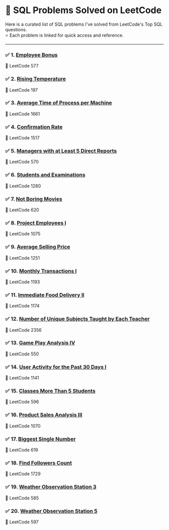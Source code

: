 # 📌 SQL Problems Solved on LeetCode

Here is a curated list of SQL problems I've solved from LeetCode's Top SQL questions.  
⭐ Each problem is linked for quick access and reference.

---

### ✅ 1. [Employee Bonus](https://leetcode.com/problems/employee-bonus)  
🔹 LeetCode 577

### ✅ 2. [Rising Temperature](https://leetcode.com/problems/rising-temperature)  
🔹 LeetCode 197

### ✅ 3. [Average Time of Process per Machine](https://leetcode.com/problems/average-time-of-process-per-machine)  
🔹 LeetCode 1661

### ✅ 4. [Confirmation Rate](https://leetcode.com/problems/confirmation-rate)  
🔹 LeetCode 1517

### ✅ 5. [Managers with at Least 5 Direct Reports](https://leetcode.com/problems/managers-with-at-least-5-direct-reports)  
🔹 LeetCode 570

### ✅ 6. [Students and Examinations](https://leetcode.com/problems/students-and-examinations)  
🔹 LeetCode 1280

### ✅ 7. [Not Boring Movies](https://leetcode.com/problems/not-boring-movies)  
🔹 LeetCode 620

### ✅ 8. [Project Employees I](https://leetcode.com/problems/project-employees-i)  
🔹 LeetCode 1075

### ✅ 9. [Average Selling Price](https://leetcode.com/problems/average-selling-price)  
🔹 LeetCode 1251

### ✅ 10. [Monthly Transactions I](https://leetcode.com/problems/monthly-transactions-i)  
🔹 LeetCode 1193

### ✅ 11. [Immediate Food Delivery II](https://leetcode.com/problems/immediate-food-delivery-ii)  
🔹 LeetCode 1174

### ✅ 12. [Number of Unique Subjects Taught by Each Teacher](https://leetcode.com/problems/number-of-unique-subjects-taught-by-each-teacher)  
🔹 LeetCode 2356

### ✅ 13. [Game Play Analysis IV](https://leetcode.com/problems/game-play-analysis-iv)  
🔹 LeetCode 550

### ✅ 14. [User Activity for the Past 30 Days I](https://leetcode.com/problems/user-activity-for-the-past-30-days-i/?envType=study-plan-v2&envId=top-sql-50)  
🔹 LeetCode 1141

### ✅ 15. [Classes More Than 5 Students](https://leetcode.com/problems/classes-more-than-5-students/?envType=study-plan-v2&envId=top-sql-50)  
🔹 LeetCode 596

### ✅ 16. [Product Sales Analysis III](https://leetcode.com/problems/product-sales-analysis-iii/?envType=study-plan-v2&envId=top-sql-50)  
🔹 LeetCode 1070

### ✅ 17. [Biggest Single Number](https://leetcode.com/problems/biggest-single-number/?envType=study-plan-v2&envId=top-sql-50)  
🔹 LeetCode 619

### ✅ 18. [Find Followers Count](https://leetcode.com/problems/find-followers-count/?envType=study-plan-v2&envId=top-sql-50)  
🔹 LeetCode 1729

### ✅ 19. [Weather Observation Station 3](https://leetcode.com/problems/weather-observation-station-3)  
🔹 LeetCode 585

### ✅ 20. [Weather Observation Station 5](https://leetcode.com/problems/weather-observation-station-5)  
🔹 LeetCode 597
